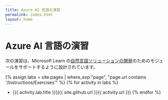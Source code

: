 ```yaml
---
title: Azure AI 言語の演習
permalink: index.html
layout: home
---
```


# Azure AI 言語の演習

次の演習は、Microsoft Learn の[自然言語ソリューションの開発](https://learn.microsoft.com/training/paths/develop-language-solutions-azure-ai/)のためのモジュールをサポートするように設計されています。


{% assign labs = site.pages | where_exp:"page", "page.url contains '/Instructions/Exercises'" %} {% for activity in labs  %}
- [{{ activity.lab.title }}]({{ site.github.url }}{{ activity.url }}) {% endfor %}
